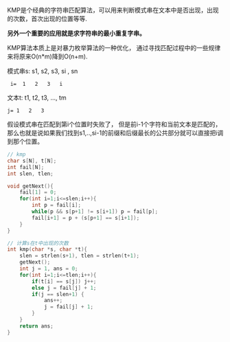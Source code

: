 
KMP是个经典的字符串匹配算法，可以用来判断模式串在文本中是否出现，出现的次数，首次出现的位置等等.

**另外一个重要的应用就是求字符串的最小重复字串。**

KMP算法本质上是对暴力枚举算法的一种优化， 通过寻找匹配过程中的一些规律来将原来O(n*m)降到O(n+m).

模式串s: s1, s2, s3, si , sn

     i=  1   2   3   i

文本t: t1, t2, t3, ..., tm

    j= 1   2   3

假设模式串在匹配到第i个位置时失败了， 但是前i-1个字符和当前文本是匹配的， 
那么也就是说如果我们找到s1,..,si-1的前缀和后缀最长的公共部分就可以直接把i调到那个位置。

``` c++
// kmp
char s[N], t[N];
int fail[N];
int slen, tlen;

void getNext(){
    fail[1] = 0;
    for(int i=1;i<=slen;i++){
        int p = fail[i];
        while(p && s[p+1] != s[i+1]) p = fail[p];
        fail[i+1] = p + (s[p+1] == s[i+1]);
    }
}

// 计算s在t中出现的次数
int kmp(char *s, char *t){
    slen = strlen(s+1), tlen = strlen(t+1);
    getNext();
    int j = 1, ans = 0;
    for(int i=1;i<=tlen;i++){
        if(t[i] == s[j]) j++;
        else j = fail[j] + 1;
        if(j == slen+1) {
            ans++;
            j = fail[j] + 1;
        }
    }
    return ans;
}

```

